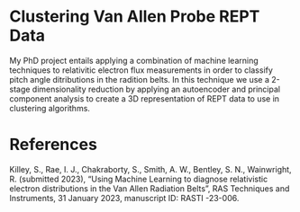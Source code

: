 # Clustering Van Allen Probe REPT Data
My PhD project entails applying a combination of machine learning techniques to relativitic electron flux measurements in order to classify pitch angle ditributions in the radition belts. In this technique we use a 2-stage dimensionality reduction by applying an autoencoder and principal component analysis to create a 3D representation of REPT data to use in clustering algorithms.


# References
Killey, S., Rae, I. J., Chakraborty, S., Smith, A. W., Bentley, S. N., Wainwright, R. (submitted 2023), “Using Machine Learning to diagnose relativistic electron distributions in the Van Allen Radiation Belts”, RAS Techniques and Instruments, 31 January 2023, manuscript ID: RASTI -23-006.

